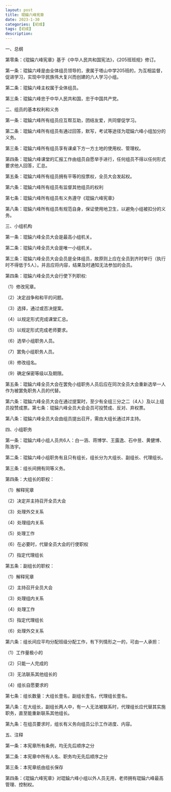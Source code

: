 ```yaml
---
layout: post
title: 琨錀六峰宪章
date: 2023-1-30
categories: [初成]
tags: [初成]
description: 
---
```


一、总纲

第零条：《琨錀六峰宪章》基于《中华人民共和国宪法》，《205班班规》修订。

第一条：琨錀六峰是由全体组员领导的，隶属于塔山中学205班的，为互相监督，促进学习，实现中华民族伟大复兴而创建的六人学习小组。

第二条：琨錀六峰主权属于全体组员。

第三条：琨錀六峰忠于中华人民共和国，忠于中国共产党。

二、组员的基本权利和义务

第一条：琨錀六峰所有组员应互帮互助，团结友爱，共同督促学习。

第二条：琨錀六峰所有组员有通过回答，默写，考试等途径为琨錀六峰小组加分的义务。

第三条：琨錀六峰所有组员享有课桌下方一方土地的使用权、管理权。

第四条：琨錀六峰课堂的汇报工作由组员自愿举手进行，任何组员不得以任何形式要求他人回答，汇总。

第五条：琨錀六峰所有组员拥有平等的投票权，全员大会发起权。

第六条：琨錀六峰所有组员有监督其他组员的权利

第七条：琨錀六峰所有组员有义务遵守《琨錀六峰宪章》

第八条：琨錀六峰所有组员有规范自身，保证使用地卫生，以避免小组被扣分的义务。

三、小组机构

第一条：琨錀六峰全员大会是最高小组机关。

第二条：琨錀六峰全员大会是唯一小组机关。

第三条：琨錀六峰全员大会会员是全体组员，故原则上应在全员到齐时举行（执行时不得低于5人）。并且应将内容，结果及时通知无法参加的会员。

第四条：琨錀六峰全员大会行使下列职权:

（1）修改宪章。

（2）决定战争和和平的问题。

（3）选择，通过或否决提案。

（4）以规定形式完成课堂汇总。

（5）以规定形式完成老师要求。

（6）选举小组职务人员。

（7）罢免小组职务人员。

（8）修改组名。

（9）确定保密等级以及期限。

第五条：琨錀六峰全员大会在罢免小组职务人员后应在同次全员大会重新选举一人作为被罢免职务人员的代替。

第六条：琨錀六峰全员大会在通过提案时，至少有全组三分之二（4人）及以上组员投赞成票。第七条：琨錀六峰全员大会会员可投赞成、反对、弃权票。

第八条：琨錀六峰全员大会由组员提出召开，需由大组长通过并主持。

四、小组职务

第一条：琨錀六峰小组人员共6人：白一涵、蒋博学、王露逸、石中昱、黄健博、陈浩宇。

第二条：琨錀六峰小组职务有且只有组长，组长分为大组长、副组长、代理组长。

第三条：组长间拥有同等义务。

第四条：大组长的职权：

（1）解释宪章

（2）决定并主持召开全员大会

（3）处理外交关系

（4）处理组内关系

（5）处理工作

（6）在必要时，代替全员大会的行使职权

（7）指定代理组长

第五条：副组长的职权：

（1）解释宪章

（2）主持召开全员大会

（3）处理组内关系

（4）处理工作

（5）指定代理组长

（6）处理外交关系

第六条：组长间应平均分配班级分配工作，有下列情形之一的，可由一人承担：

（1）工作量极小的

（2）只能一人完成的

（3）无法联系其他组长的

（4）组长自愿要求的

第七条：组长数量：大组长壹名，副组长壹名，代理组长壹名。

第八条：在大组长，副组长两人中，有一人无法被联系时，代理组长应代替其实施职务，直至能重新联系其他组长。

第九条：在组员要求时，组长有义务向组员公示工作进度、内容。

五、注释

第一条：本宪章所有条例，均无先后顺序之分

第二条：本宪章中所有人名、职务均无先后顺序之分

第三条：本宪章纸由组长保存

第四条：《琨錀六峰宪章》对琨錀六峰小组以外人员无用，老师拥有琨錀六峰最高管理、控制权。




